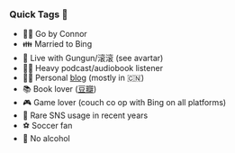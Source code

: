 ### Quick Tags 👋

- 💁‍♂️ Go by Connor
- 👪 Married to Bing
- 🐶 Live with Gungun/滚滚 (see avartar)
- 👂🏻 Heavy podcast/audiobook listener
- ✍🏻 Personal [blog](https://xuankanglin.com/) (mostly in 🇨🇳)
- 📚 Book lover ([豆瓣](https://www.douban.com/people/andriylin/))
- 🎮 Game lover (couch co op with Bing on all platforms)
- 🐌 Rare SNS usage in recent years
- ⚽️ Soccer fan
- 🚫 No alcohol


<!-- - 😅 Re-engaging with real world after wasting years of unsuccessful PhD student life -->

<!--
- 🔭 I’m currently working on ...
- 🌱 I’m currently learning ...
- 👯 I’m looking to collaborate on ...
- 🤔 I’m looking for help with ...
- ⚡ Fun fact: ...
-->
